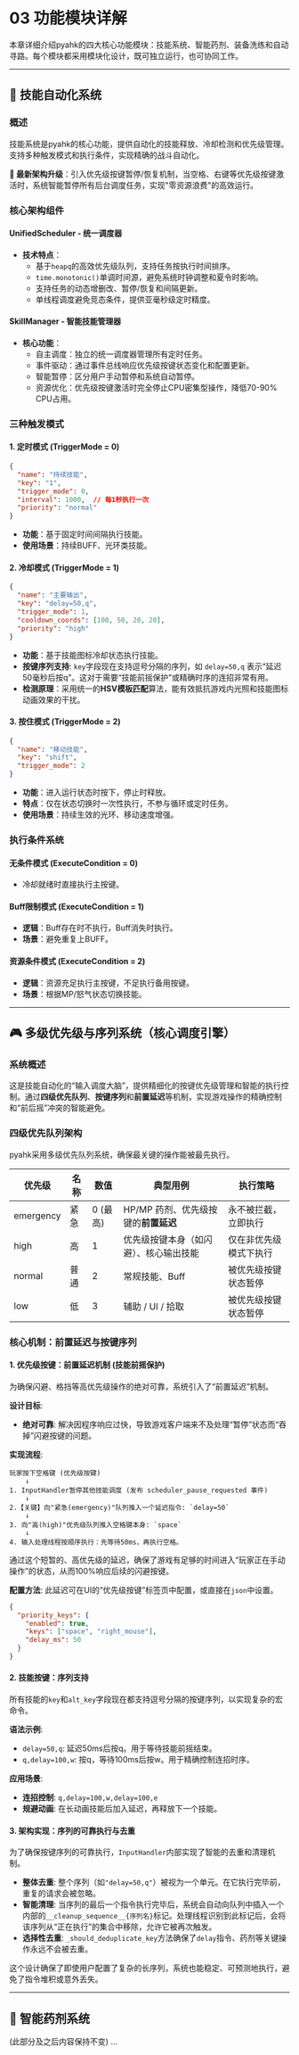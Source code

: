 # 03 功能模块详解

本章详细介绍pyahk的四大核心功能模块：技能系统、智能药剂、装备洗练和自动寻路。每个模块都采用模块化设计，既可独立运行，也可协同工作。

---

## 🎯 技能自动化系统

### 概述
技能系统是pyahk的核心功能，提供自动化的技能释放、冷却检测和优先级管理。支持多种触发模式和执行条件，实现精确的战斗自动化。

**🚀 最新架构升级**：引入优先级按键暂停/恢复机制，当空格、右键等优先级按键激活时，系统智能暂停所有后台调度任务，实现"零资源浪费"的高效运行。

### 核心架构组件

#### UnifiedScheduler - 统一调度器
- **技术特点**：
  - 基于`heapq`的高效优先级队列，支持任务按执行时间排序。
  - `time.monotonic()`单调时间源，避免系统时钟调整和夏令时影响。
  - 支持任务的动态增删改、暂停/恢复和间隔更新。
  - 单线程调度避免竞态条件，提供亚毫秒级定时精度。

#### SkillManager - 智能技能管理器
- **核心功能**：
  - 自主调度：独立的统一调度器管理所有定时任务。
  - 事件驱动：通过事件总线响应优先级按键状态变化和配置更新。
  - 智能暂停：区分用户手动暂停和系统自动暂停。
  - 资源优化：优先级按键激活时完全停止CPU密集型操作，降低70-90% CPU占用。

### 三种触发模式

#### 1. 定时模式 (TriggerMode = 0)
```json
{
  "name": "持续技能",
  "key": "1",
  "trigger_mode": 0,
  "interval": 1000,  // 每1秒执行一次
  "priority": "normal"
}
```
- **功能**：基于固定时间间隔执行技能。
- **使用场景**：持续BUFF、光环类技能。

#### 2. 冷却模式 (TriggerMode = 1)
```json
{
  "name": "主要输出",
  "key": "delay=50,q",
  "trigger_mode": 1,
  "cooldown_coords": [100, 50, 20, 20],
  "priority": "high"
}
```
- **功能**：基于技能图标冷却状态执行技能。
- **按键序列支持**: `key`字段现在支持逗号分隔的序列，如 `delay=50,q` 表示“延迟50毫秒后按q”。这对于需要“技能前摇保护”或精确时序的连招非常有用。
- **检测原理**：采用统一的**HSV模板匹配**算法，能有效抵抗游戏内光照和技能图标动画效果的干扰。

#### 3. 按住模式 (TriggerMode = 2)
```json
{
  "name": "移动技能",
  "key": "shift",
  "trigger_mode": 2
}
```
- **功能**：进入运行状态时按下，停止时释放。
- **特点**：仅在状态切换时一次性执行，不参与循环或定时任务。
- **使用场景**：持续生效的光环、移动速度增强。

### 执行条件系统

#### 无条件模式 (ExecuteCondition = 0)
- 冷却就绪时直接执行主按键。

#### Buff限制模式 (ExecuteCondition = 1)
- **逻辑**：Buff存在时不执行，Buff消失时执行。
- **场景**：避免重复上BUFF。

#### 资源条件模式 (ExecuteCondition = 2)
- **逻辑**：资源充足执行主按键，不足执行备用按键。
- **场景**：根据MP/怒气状态切换技能。

---

## 🎮 多级优先级与序列系统（核心调度引擎）

### 系统概述
这是技能自动化的“输入调度大脑”，提供精细化的按键优先级管理和智能的执行控制。通过**四级优先队列**、**按键序列**和**前置延迟**等机制，实现游戏操作的精确控制和“前后摇”冲突的智能避免。

### 四级优先队列架构
pyahk采用多级优先队列系统，确保最关键的操作能被最先执行。

| 优先级 | 名称 | 数值 | 典型用例 | 执行策略 |
|--------|------|------|----------|----------|
| emergency | 紧急 | 0 (最高) | HP/MP 药剂、优先级按键的**前置延迟** | 永不被拦截，立即执行 |
| high | 高 | 1 | 优先级按键本身（如闪避）、核心输出技能 | 仅在非优先级模式下执行 |
| normal | 普通 | 2 | 常规技能、Buff | 被优先级按键状态暂停 |
| low | 低 | 3 | 辅助 / UI / 拾取 | 被优先级按键状态暂停 |

### 核心机制：前置延迟与按键序列

#### 1. 优先级按键：前置延迟机制 (技能前摇保护)
为确保闪避、格挡等高优先级操作的绝对可靠，系统引入了“前置延迟”机制。

**设计目标**:
- **绝对可靠**: 解决因程序响应过快，导致游戏客户端来不及处理“暂停”状态而“吞掉”闪避按键的问题。

**实现流程**:
```
玩家按下空格键 (优先级按键)
    ↓
1. InputHandler暂停其他技能调度 (发布 scheduler_pause_requested 事件)
    ↓
2.【关键】向"紧急(emergency)"队列推入一个延迟指令: `delay=50`
    ↓
3. 向"高(high)"优先级队列推入空格键本身: `space`
    ↓
4. 输入处理线程按顺序执行：先等待50ms，再执行空格。
```
通过这个短暂的、高优先级的延迟，确保了游戏有足够的时间进入“玩家正在手动操作”的状态，从而100%响应后续的闪避按键。

**配置方法**:
此延迟可在UI的“优先级按键”标签页中配置，或直接在`json`中设置。
```json
{
  "priority_keys": {
    "enabled": true,
    "keys": ["space", "right_mouse"],
    "delay_ms": 50 
  }
}
```

#### 2. 技能按键：序列支持
所有技能的`key`和`alt_key`字段现在都支持逗号分隔的按键序列，以实现复杂的宏命令。

**语法示例**:
- `delay=50,q`: 延迟50ms后按q。用于等待技能前摇结束。
- `q,delay=100,w`: 按q，等待100ms后按w。用于精确控制连招时序。

**应用场景**:
- **连招控制**: `q,delay=100,w,delay=100,e`
- **规避动画**: 在长动画技能后加入延迟，再释放下一个技能。

#### 3. 架构实现：序列的可靠执行与去重
为了确保按键序列的可靠执行，`InputHandler`内部实现了智能的去重和清理机制。

- **整体去重**: 整个序列（如`"delay=50,q"`）被视为一个单元。在它执行完毕前，重复的请求会被忽略。
- **智能清理**: 当序列的最后一个指令执行完毕后，系统会自动向队列中插入一个内部的`__cleanup_sequence__{序列名}`标记。处理线程识别到此标记后，会将该序列从“正在执行”的集合中移除，允许它被再次触发。
- **选择性去重**: `_should_deduplicate_key`方法确保了`delay`指令、药剂等关键操作永远不会被去重。

这个设计确保了即使用户配置了复杂的长序列，系统也能稳定、可预测地执行，避免了指令堆积或意外丢失。

---

## 💊 智能药剂系统

(此部分及之后内容保持不变)
...